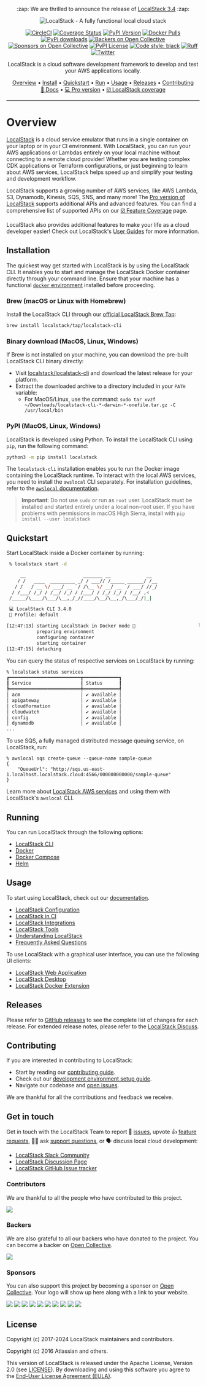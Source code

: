 <p align="center">
:zap: We are thrilled to announce the release of <a href="https://discuss.localstack.cloud/t/localstack-release-v3-4-0/871">LocalStack 3.4</a> :zap:
</p>

<p align="center">
  <img src="https://raw.githubusercontent.com/localstack/localstack/master/docs/localstack-readme-banner.svg" alt="LocalStack - A fully functional local cloud stack">
</p>

<p align="center">
  <a href="https://circleci.com/gh/localstack/localstack"><img alt="CircleCI" src="https://img.shields.io/circleci/build/gh/localstack/localstack/master?logo=circleci"></a>
  <a href="https://coveralls.io/github/localstack/localstack?branch=master"><img alt="Coverage Status" src="https://coveralls.io/repos/github/localstack/localstack/badge.svg?branch=master"></a>
  <a href="https://pypi.org/project/localstack/"><img alt="PyPI Version" src="https://img.shields.io/pypi/v/localstack?color=blue"></a>
  <a href="https://hub.docker.com/r/localstack/localstack"><img alt="Docker Pulls" src="https://img.shields.io/docker/pulls/localstack/localstack"></a>
  <a href="https://pypi.org/project/localstack"><img alt="PyPi downloads" src="https://static.pepy.tech/badge/localstack"></a>
  <a href="#backers"><img alt="Backers on Open Collective" src="https://opencollective.com/localstack/backers/badge.svg"></a>
  <a href="#sponsors"><img alt="Sponsors on Open Collective" src="https://opencollective.com/localstack/sponsors/badge.svg"></a>
  <a href="https://img.shields.io/pypi/l/localstack.svg"><img alt="PyPI License" src="https://img.shields.io/pypi/l/localstack.svg"></a>
  <a href="https://github.com/psf/black"><img alt="Code style: black" src="https://img.shields.io/badge/code%20style-black-000000.svg"></a>
  <a href="https://github.com/astral-sh/ruff"><img alt="Ruff" src="https://img.shields.io/endpoint?url=https://raw.githubusercontent.com/astral-sh/ruff/main/assets/badge/v2.json"></a>
  <a href="https://twitter.com/localstack"><img alt="Twitter" src="https://img.shields.io/twitter/url/http/shields.io.svg?style=social"></a>
</p>

<p align="center">
  LocalStack is a cloud software development framework to develop and test your AWS applications locally.
</p>

<p align="center">
  <a href="#overview">Overview</a> •
  <a href="#installing">Install</a> •
  <a href="#quickstart">Quickstart</a> •
  <a href="#running">Run</a> •
  <a href="#usage">Usage</a> •
  <a href="#releases">Releases</a> •
  <a href="#contributing">Contributing</a>
  <br/>
  <a href="https://docs.localstack.cloud" target="_blank">📖 Docs</a> •
  <a href="https://app.localstack.cloud" target="_blank">💻 Pro version</a> •
  <a href="https://docs.localstack.cloud/references/coverage/" target="_blank">☑️ LocalStack coverage</a>
</p>

---

# Overview

[LocalStack](https://localstack.cloud) is a cloud service emulator that runs in a single container on your laptop or in your CI environment. With LocalStack, you can run your AWS applications or Lambdas entirely on your local machine without connecting to a remote cloud provider! Whether you are testing complex CDK applications or Terraform configurations, or just beginning to learn about AWS services, LocalStack helps speed up and simplify your testing and development workflow.

LocalStack supports a growing number of AWS services, like AWS Lambda, S3, Dynamodb, Kinesis, SQS, SNS, and many more! The [Pro version of LocalStack](https://localstack.cloud/pricing) supports additional APIs and advanced features. You can find a comprehensive list of supported APIs on our [☑️ Feature Coverage](https://docs.localstack.cloud/user-guide/aws/feature-coverage/) page.

LocalStack also provides additional features to make your life as a cloud developer easier! Check out LocalStack's [User Guides](https://docs.localstack.cloud/user-guide/) for more information.

## Installation

The quickest way get started with LocalStack is by using the LocalStack CLI. It enables you to start and manage the LocalStack Docker container directly through your command line. Ensure that your machine has a functional [`docker` environment](https://docs.docker.com/get-docker/) installed before proceeding.

### Brew (macOS or Linux with Homebrew)

Install the LocalStack CLI through our [official LocalStack Brew Tap](https://github.com/localstack/homebrew-tap):

```bash
brew install localstack/tap/localstack-cli
```

### Binary download (MacOS, Linux, Windows)

If Brew is not installed on your machine, you can download the pre-built LocalStack CLI binary directly:

- Visit [localstack/localstack-cli](https://github.com/localstack/localstack-cli/releases/latest) and download the latest release for your platform.
- Extract the downloaded archive to a directory included in your `PATH` variable:
    -   For MacOS/Linux, use the command: `sudo tar xvzf ~/Downloads/localstack-cli-*-darwin-*-onefile.tar.gz -C /usr/local/bin`

### PyPI (MacOS, Linux, Windows)

LocalStack is developed using Python. To install the LocalStack CLI using `pip`, run the following command:

```bash
python3 -m pip install localstack
```

The `localstack-cli` installation enables you to run the Docker image containing the LocalStack runtime. To interact with the local AWS services, you need to install the `awslocal` CLI separately. For installation guidelines, refer to the [`awslocal` documentation](https://docs.localstack.cloud/user-guide/integrations/aws-cli/#localstack-aws-cli-awslocal).

> **Important**: Do not use `sudo` or run as `root` user. LocalStack must be installed and started entirely under a local non-root user. If you have problems with permissions in macOS High Sierra, install with `pip install --user localstack`

## Quickstart

Start LocalStack inside a Docker container by running:

```bash
 % localstack start -d

     __                     _______ __             __
    / /   ____  _________ _/ / ___// /_____ ______/ /__
   / /   / __ \/ ___/ __ `/ /\__ \/ __/ __ `/ ___/ //_/
  / /___/ /_/ / /__/ /_/ / /___/ / /_/ /_/ / /__/ ,<
 /_____/\____/\___/\__,_/_//____/\__/\__,_/\___/_/|_|

 💻 LocalStack CLI 3.4.0
 👤 Profile: default

[12:47:13] starting LocalStack in Docker mode 🐳                       localstack.py:494
           preparing environment                                       bootstrap.py:1240
           configuring container                                       bootstrap.py:1248
           starting container                                          bootstrap.py:1258
[12:47:15] detaching                                                   bootstrap.py:1262
```

You can query the status of respective services on LocalStack by running:

```bash
% localstack status services
┏━━━━━━━━━━━━━━━━━━━━━━━━━━┳━━━━━━━━━━━━━┓
┃ Service                  ┃ Status      ┃
┡━━━━━━━━━━━━━━━━━━━━━━━━━━╇━━━━━━━━━━━━━┩
│ acm                      │ ✔ available │
│ apigateway               │ ✔ available │
│ cloudformation           │ ✔ available │
│ cloudwatch               │ ✔ available │
│ config                   │ ✔ available │
│ dynamodb                 │ ✔ available │
...
```

To use SQS, a fully managed distributed message queuing service, on LocalStack, run:

```shell
% awslocal sqs create-queue --queue-name sample-queue
{
    "QueueUrl": "http://sqs.us-east-1.localhost.localstack.cloud:4566/000000000000/sample-queue"
}
```

Learn more about [LocalStack AWS services](https://docs.localstack.cloud/references/coverage/) and using them with LocalStack's `awslocal` CLI.

## Running

You can run LocalStack through the following options:

- [LocalStack CLI](https://docs.localstack.cloud/getting-started/installation/#localstack-cli)
- [Docker](https://docs.localstack.cloud/getting-started/installation/#docker)
- [Docker Compose](https://docs.localstack.cloud/getting-started/installation/#docker-compose)
- [Helm](https://docs.localstack.cloud/getting-started/installation/#helm)

## Usage

To start using LocalStack, check out our [documentation](https://docs.localstack.cloud).

- [LocalStack Configuration](https://docs.localstack.cloud/references/configuration/)
- [LocalStack in CI](https://docs.localstack.cloud/user-guide/ci/)
- [LocalStack Integrations](https://docs.localstack.cloud/user-guide/integrations/)
- [LocalStack Tools](https://docs.localstack.cloud/user-guide/tools/)
- [Understanding LocalStack](https://docs.localstack.cloud/references/)
- [Frequently Asked Questions](https://docs.localstack.cloud/getting-started/faq/)

To use LocalStack with a graphical user interface, you can use the following UI clients:

* [LocalStack Web Application](https://app.localstack.cloud)
* [LocalStack Desktop](https://docs.localstack.cloud/user-guide/tools/localstack-desktop/)
* [LocalStack Docker Extension](https://docs.localstack.cloud/user-guide/tools/localstack-docker-extension/)

## Releases

Please refer to [GitHub releases](https://github.com/localstack/localstack/releases) to see the complete list of changes for each release. For extended release notes, please refer to the [LocalStack Discuss](https://discuss.localstack.cloud/c/announcement/5).

## Contributing

If you are interested in contributing to LocalStack:

- Start by reading our [contributing guide](docs/CONTRIBUTING.md).
- Check out our [development environment setup guide](docs/development-environment-setup.md).
- Navigate our codebase and [open issues](https://github.com/localstack/localstack/issues).

We are thankful for all the contributions and feedback we receive.

## Get in touch

Get in touch with the LocalStack Team to
report 🐞 [issues](https://github.com/localstack/localstack/issues/new/choose),
upvote 👍 [feature requests](https://github.com/localstack/localstack/issues?q=is%3Aissue+is%3Aopen+sort%3Areactions-%2B1-desc+),
🙋🏽 ask [support questions](https://docs.localstack.cloud/getting-started/help-and-support/),
or 🗣️ discuss local cloud development:

- [LocalStack Slack Community](https://localstack.cloud/contact/)
- [LocalStack Discussion Page](https://discuss.localstack.cloud/)
- [LocalStack GitHub Issue tracker](https://github.com/localstack/localstack/issues)

### Contributors

We are thankful to all the people who have contributed to this project.

<a href="https://github.com/localstack/localstack/graphs/contributors"><img src="https://opencollective.com/localstack/contributors.svg?width=890" /></a>

### Backers

We are also grateful to all our backers who have donated to the project. You can become a backer on [Open Collective](https://opencollective.com/localstack#backer).

<a href="https://opencollective.com/localstack#backers" target="_blank"><img src="https://opencollective.com/localstack/backers.svg?width=890"></a>

### Sponsors

You can also support this project by becoming a sponsor on [Open Collective](https://opencollective.com/localstack#sponsor). Your logo will show up here along with a link to your website.

<a href="https://opencollective.com/localstack/sponsor/0/website" target="_blank"><img src="https://opencollective.com/localstack/sponsor/0/avatar.svg"></a>
<a href="https://opencollective.com/localstack/sponsor/1/website" target="_blank"><img src="https://opencollective.com/localstack/sponsor/1/avatar.svg"></a>
<a href="https://opencollective.com/localstack/sponsor/2/website" target="_blank"><img src="https://opencollective.com/localstack/sponsor/2/avatar.svg"></a>
<a href="https://opencollective.com/localstack/sponsor/3/website" target="_blank"><img src="https://opencollective.com/localstack/sponsor/3/avatar.svg"></a>
<a href="https://opencollective.com/localstack/sponsor/4/website" target="_blank"><img src="https://opencollective.com/localstack/sponsor/4/avatar.svg"></a>
<a href="https://opencollective.com/localstack/sponsor/5/website" target="_blank"><img src="https://opencollective.com/localstack/sponsor/5/avatar.svg"></a>
<a href="https://opencollective.com/localstack/sponsor/6/website" target="_blank"><img src="https://opencollective.com/localstack/sponsor/6/avatar.svg"></a>
<a href="https://opencollective.com/localstack/sponsor/7/website" target="_blank"><img src="https://opencollective.com/localstack/sponsor/7/avatar.svg"></a>
<a href="https://opencollective.com/localstack/sponsor/8/website" target="_blank"><img src="https://opencollective.com/localstack/sponsor/8/avatar.svg"></a>
<a href="https://opencollective.com/localstack/sponsor/9/website" target="_blank"><img src="https://opencollective.com/localstack/sponsor/9/avatar.svg"></a>

## License

Copyright (c) 2017-2024 LocalStack maintainers and contributors.

Copyright (c) 2016 Atlassian and others.

This version of LocalStack is released under the Apache License, Version 2.0 (see [LICENSE](LICENSE.txt)). By downloading and using this software you agree to the [End-User License Agreement (EULA)](docs/end_user_license_agreement).
